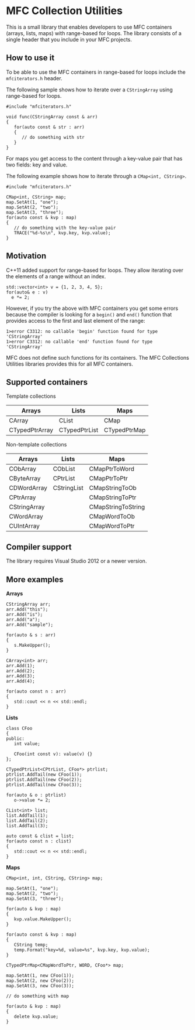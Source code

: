 # MFC Collection Utilities
This is a small library that enables developers to use MFC containers (arrays, lists, maps) with range-based for loops. The library consists of a single header that you include in your MFC projects.

## How to use it

To be able to use the MFC containers in range-based for loops include the `mfciterators.h` header.

The following sample shows how to iterate over a `CStringArray` using range-based for loops.

```
#include "mfciterators.h"

void func(CStringArray const & arr)
{
   for(auto const & str : arr)
   {
      // do something with str
   }
}
```

For maps you get access to the content through a key-value pair that has two fields: key and value.

The following example shows how to iterate through a `CMap<int, CString>`.

```
#include "mfciterators.h"

CMap<int, CString> map;
map.SetAt(1, "one");
map.SetAt(2, "two");
map.SetAt(3, "three");
for(auto const & kvp : map)
{
   // do something with the key-value pair
   TRACE("%d-%s\n", kvp.key, kvp.value);
}
```

## Motivation
C++11 added support for range-based for loops. They allow iterating over the elements of a range without an index.

```
std::vector<int> v = {1, 2, 3, 4, 5};
for(auto& e : v)
  e *= 2;
```

However, if you try the above with MFC containers you get some errors because the compiler is looking for a `begin()` and `end()` function that provides access to the first and last element of the range:

```
1>error C3312: no callable 'begin' function found for type 'CStringArray'
1>error C3312: no callable 'end' function found for type 'CStringArray'
```

MFC does not define such functions for its containers. The MFC Collections Utilities libraries provides this for all MFC containers.

## Supported containers
Template collections

| Arrays | Lists | Maps |
| ------ | ----- | ---- |
| CArray | CList | CMap |
| CTypedPtrArray | CTypedPtrList | CTypedPtrMap |

Non-template collections

| Arrays | Lists | Maps |
| ------ | ----- | ---- |
| CObArray | CObList | CMapPtrToWord |
| CByteArray | CPtrList | CMapPtrToPtr |
| CDWordArray | CStringList | CMapStringToOb |
| CPtrArray | | CMapStringToPtr |
| CStringArray | | CMapStringToString |
| CWordArray |  | CMapWordToOb |
| CUIntArray |  | CMapWordToPtr |

## Compiler support
The library requires Visual Studio 2012 or a newer version.

## More examples

**Arrays**
```
CStringArray arr;
arr.Add("this");
arr.Add("is");
arr.Add("a");
arr.Add("sample");

for(auto & s : arr)
{
   s.MakeUpper();
}
```
```
CArray<int> arr;
arr.Add(1);
arr.Add(2);
arr.Add(3);
arr.Add(4);

for(auto const n : arr)
{
   std::cout << n << std::endl;
}
```

**Lists**
```
class CFoo
{
public:
   int value;

   CFoo(int const v): value(v) {}
};

CTypedPtrList<CPtrList, CFoo*> ptrlist;
ptrlist.AddTail(new CFoo(1));
ptrlist.AddTail(new CFoo(2));
ptrlist.AddTail(new CFoo(3));

for(auto & o : ptrlist)
   o->value *= 2;
```
```
CList<int> list;
list.AddTail(1);
list.AddTail(2);
list.AddTail(3);

auto const & clist = list;
for(auto const n : clist)
{
   std::cout << n << std::endl;
}
```

**Maps**
```
CMap<int, int, CString, CString> map;

map.SetAt(1, "one");
map.SetAt(2, "two");
map.SetAt(3, "three");

for(auto & kvp : map)
{
   kvp.value.MakeUpper();
}

for(auto const & kvp : map)
{
   CString temp;
   temp.Format("key=%d, value=%s", kvp.key, kvp.value);
}
```
```
CTypedPtrMap<CMapWordToPtr, WORD, CFoo*> map;

map.SetAt(1, new CFoo(1));
map.SetAt(2, new CFoo(2));
map.SetAt(3, new CFoo(3));

// do something with map

for(auto & kvp : map)
{
   delete kvp.value;
}
```
